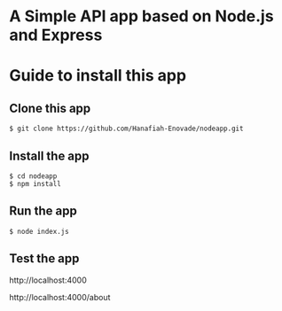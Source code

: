 # A Simple API app based on Node.js and Express

# Guide to install this app
## Clone this app
```
$ git clone https://github.com/Hanafiah-Enovade/nodeapp.git
```

## Install the app
```
$ cd nodeapp
$ npm install
```

## Run the app
```
$ node index.js
```

## Test the app
http://localhost:4000

http://localhost:4000/about

#

